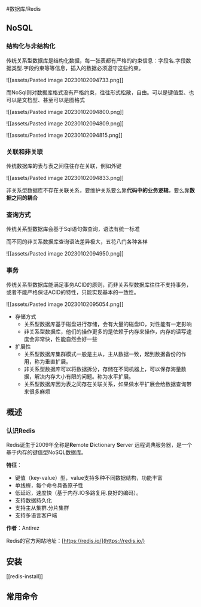 
#数据库/Redis

## NoSQL

### 结构化与非结构化

传统关系型数据库是结构化数据，每一张表都有严格的约束信息：字段名.字段数据类型.字段约束等等信息，插入的数据必须遵守这些约束。

![[assets/Pasted image 20230102094733.png]]

而NoSql则对数据库格式没有严格约束，往往形式松散，自由。可以是键值型、也可以是文档型、甚至可以是图格式

![[assets/Pasted image 20230102094800.png]]

![[assets/Pasted image 20230102094809.png]]

![[assets/Pasted image 20230102094815.png]]

### 关联和非关联

传统数据库的表与表之间往往存在关联，例如外键

![[assets/Pasted image 20230102094833.png]]

非关系型数据库不存在关联关系，要维护关系要么靠**代码中的业务逻辑**，要么靠**数据之间的耦合**

### 查询方式

传统关系型数据库会基于Sql语句做查询，语法有统一标准

而不同的非关系数据库查询语法差异极大，五花八门各种各样

![[assets/Pasted image 20230102094950.png]]

### 事务

传统关系型数据库能满足事务ACID的原则，而非关系型数据库往往不支持事务，或者不能严格保证ACID的特性，只能实现基本的一致性。

![[assets/Pasted image 20230102095054.png]]

-   存储方式
    -   关系型数据库基于磁盘进行存储，会有大量的磁盘IO，对性能有一定影响
    -   非关系型数据库，他们的操作更多的是依赖于内存来操作，内存的读写速度会非常快，性能自然会好一些
-   扩展性
    -   关系型数据库集群模式一般是主从，主从数据一致，起到数据备份的作用，称为垂直扩展。
    -   非关系型数据库可以将数据拆分，存储在不同机器上，可以保存海量数据，解决内存大小有限的问题。称为水平扩展。
    -   关系型数据库因为表之间存在关联关系，如果做水平扩展会给数据查询带来很多麻烦


## 概述

### 认识Redis

Redis诞生于2009年全称是**Re**mote **D**ictionary **S**erver 远程词典服务器，是一个基于内存的键值型NoSQL数据库。

**特征**：

-   键值（key-value）型，value支持多种不同数据结构，功能丰富
-   单线程，每个命令具备原子性
-   低延迟，速度快（基于内存.IO多路复用.良好的编码）。
-   支持数据持久化
-   支持主从集群.分片集群
-   支持多语言客户端

**作者**：Antirez

Redis的官方网站地址：[https://redis.io/](https://redis.io/)


## 安装

[[redis-install]]


## 常用命令


